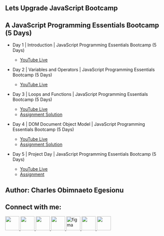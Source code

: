 ## Lets Upgrade JavaScript Bootcamp

## A JavaScript Programming Essentials Bootcamp (5 Days)

- Day 1 | Introduction | JavaScript Programming Essentials Bootcamp (5 Days)
    - [YouTube Live](https://youtu.be/IG0ISfr9HhI)
    
- Day 2 | Variables and Operators | JavaScript Programming Essentials Bootcamp (5 Days)
    - [YouTube Live](https://www.youtube.com/watch?v=yebwaS50JD4)
    
- Day 3 | Loops and Functions | JavaScript Programming Essentials Bootcamp (5 Days)
    - [YouTube Live](https://https://youtu.be/UBKdQ5zHYbo)
    - [Assignment Solution](https://github.com/IamNaeto/lets-upgrade-js-bootcamp/blob/main/loops_and_functions.js)
    
- Day 4 | DOM Document Object Model | JavaScript Programming Essentials Bootcamp (5 Days)
    - [YouTube Live](https://youtu.be/bTeZ2jD7VA0)
    - [Assignment Solution](https://github.com/IamNaeto/lets-upgrade-js-bootcamp/blob/main/DOM.js)
    
- Day 5 | Project Day | JavaScript Programming Essentials Bootcamp (5 Days)
    - [YouTube Live](https://youtu.be/DE7oPVdbQeM)
    - [Assignment](https://github.com/IamNaeto/lets-upgrade-js-bootcamp/tree/main/how-lucky-are-you)
    
    
## Author: Charles Obimnaeto Egesionu ##

## Connect with me: ##

<a href="https://linkedin.com/in/charles-obimnaetochukwu-egesionu/">
<img src="https://cdn.jsdelivr.net/gh/devicons/devicon/icons/linkedin/linkedin-original.svg" width="45" height="45"/>
</a>

<a href="https://twitter.com/naetocharlie/">
<img src="https://cdn.jsdelivr.net/gh/devicons/devicon/icons/twitter/twitter-original.svg" width="45" height="45"/>
</a>

<a href="https://www.instagram.com/iam_naetocharlie/">
<img src="https://upload.wikimedia.org/wikipedia/commons/thumb/9/96/Instagram.svg/512px-Instagram.svg.png?20170725025253" width="45" height="45"/>
</a>

<a href="https://stackoverflow.com/users/20085737/iamnaeto">
 <img src="https://upload.wikimedia.org/wikipedia/commons/thumb/e/ef/Stack_Overflow_icon.svg/512px-Stack_Overflow_icon.svg.png?20190716190036" width="45" height="45"/>
</a>

<a href="https://www.figma.com/@iamnaeto">
 <img src="https://cdn.jsdelivr.net/gh/devicons/devicon/icons/figma/figma-original.svg" alt="figma" width="45" height="45"/>
</a>

<a href="https://replit.com/@IamNaeto">
 <img src="https://upload.wikimedia.org/wikipedia/commons/thumb/b/b2/Repl.it_logo.svg/512px-Repl.it_logo.svg.png?20190414162605" width="45" height="45"/>
</a>

<a href="https://codepen.io/iamnaeto/">
 <img src="https://cdn.jsdelivr.net/gh/devicons/devicon/icons/codepen/codepen-plain.svg" width="45" height="45"/>
</a>
